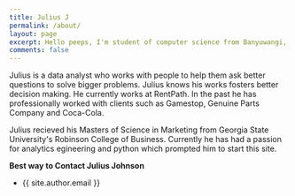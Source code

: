 ```yaml
---
title: Julius J
permalink: /about/
layout: page
excerpt: Hello peeps, I'm student of computer science from Banyuwangi, living in Jogjakarta. This blog for documentation about my programming journey, running on jekyll, hosting on netlify and using my own simple theme.
comments: false
---
```


Julius is a data analyst who works with people to help them ask better questions to solve bigger problems. Julius knows his works fosters better decision making. He currently works at RentPath. In the past he has professionally worked with clients such as Gamestop, Genuine Parts Company and Coca-Cola. 

Julius recieved his Masters of Science in Marketing from Georgia State University's Robinson College of Business. Currently he has had a passion for analytics egineering and python which prompted him to start this site. 

**Best way to Contact Julius Johnson**

- {{ site.author.email }}
<!--- github.com/{{ site.author.github }}-->
